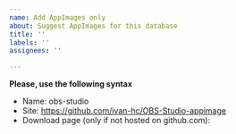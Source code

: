 ```yaml
---
name: Add AppImages only
about: Suggest AppImages for this database
title: ''
labels: ''
assignees: ''

---
```


**Please, use the following syntax**
- Name: obs-studio
- Site: https://github.com/ivan-hc/OBS-Studio-appimage
- Download page (only if not hosted on github.com):
